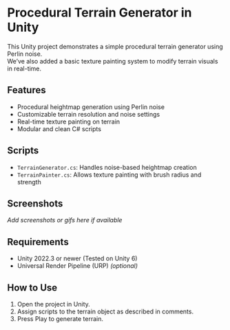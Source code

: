 # Procedural Terrain Generator in Unity

This Unity project demonstrates a simple procedural terrain generator using Perlin noise.  
We’ve also added a basic texture painting system to modify terrain visuals in real-time.

## Features
- Procedural heightmap generation using Perlin noise
- Customizable terrain resolution and noise settings
- Real-time texture painting on terrain
- Modular and clean C# scripts

## Scripts
- `TerrainGenerator.cs`: Handles noise-based heightmap creation
- `TerrainPainter.cs`: Allows texture painting with brush radius and strength

## Screenshots
_Add screenshots or gifs here if available_

## Requirements
- Unity 2022.3 or newer (Tested on Unity 6)
- Universal Render Pipeline (URP) *(optional)*

## How to Use
1. Open the project in Unity.
2. Assign scripts to the terrain object as described in comments.
3. Press Play to generate terrain.

